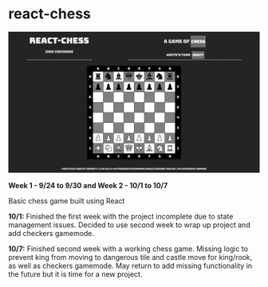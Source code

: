 # react-chess

![thumbnail](/thumbnail.jpg)

**Week 1 - 9/24 to 9/30 and Week 2 - 10/1 to 10/7**

Basic chess game built using React

**10/1:** Finished the first week with the project incomplete due to state management issues. Decided to use second week to wrap up project and add checkers gamemode.

**10/7:** Finished second week with a working chess game. Missing logic to prevent king from moving to dangerous tile and castle move for king/rook, as well as checkers gamemode. May return to add missing functionality in the future but it is time for a new project.
